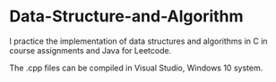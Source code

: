 # Data-Structure-and-Algorithm

I practice the implementation of data structures and algorithms in C in course assignments and Java for Leetcode.

The .cpp files can be compiled in Visual Studio, Windows 10 system.
